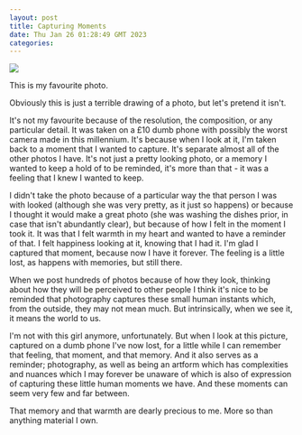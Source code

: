 ```yaml
---
layout: post
title: Capturing Moments
date: Thu Jan 26 01:28:49 GMT 2023
categories:
---
```


<img src="https://11cconnolly.github.io/downloads/fav_img.png">

This is my favourite photo. 

Obviously this is just a terrible drawing of a photo, but let's pretend it isn't.

It's not my favourite because of the resolution, the composition, or any particular detail. It was taken on a £10 dumb phone with possibly the worst camera made in this millennium. It's because when I look at it, I'm taken back to a moment that I wanted to capture. It's separate almost all of the other photos I have. It's not just a pretty looking photo, or a memory I wanted to keep a hold of to be reminded, it's more than that - it was a feeling that I knew I wanted to keep.

I didn't take the photo because of a particular way the that person I was with looked (although she was very pretty, as it just so happens) or because I thought it would make a great photo (she was washing the dishes prior, in case that isn't abundantly clear), but because of how I felt in the moment I took it. It was that I felt warmth in my heart and wanted to have a reminder of that. I felt happiness looking at it, knowing that I had it. I'm glad I captured that moment, because now I have it forever. The feeling is a little lost, as happens with memories, but still there.

When we post hundreds of photos because of how they look, thinking about how they will be perceived to other people I think it's nice to be reminded that photography captures these small human instants which, from the outside, they may not mean much. But intrinsically, when we see it, it means the world to us.

I'm not with this girl anymore, unfortunately. But when I look at this picture, captured on a dumb phone I've now lost, for a little while I can remember that feeling, that moment, and that memory. And it also serves as a reminder; photography, as well as being an artform which has complexities and nuances which I may forever be unaware of which is also of expression of capturing these little human moments we have. And these moments can seem very few and far between.

That memory and that warmth are dearly precious to me. More so than anything material I own. 

